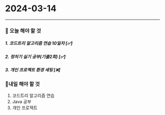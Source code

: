 # 2024-03-14

---

### 📌 오늘 해야 할 것

##### 1. 코드트리 알고리즘 연습 10일차 [✅]

##### 2. 정처기 실기 공부(기출2회) [✅]

##### 3. 개인 프로젝트 환경 세팅 [❌]

### 🤙내일 해야 할 것

1. 코드트리 알고리즘 연습
2. Java 공부
3. 개인 프로젝트
